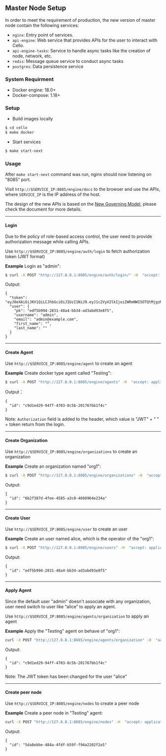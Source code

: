 ## Master Node Setup
In order to meet the requirement of production, the new version of master node contain the following services:
- `nginx`: Entry point of services.
- `api-engine`: Web service that provides APIs for the user to interact with Cello.
- `api-engine-tasks`: Service to handle async tasks like the creation of node, network, etc.
- `redis`: Message queue service to conduct async tasks
- `postgres`: Data persistence service

### System Requirment
- Docker engine: 18.0+
- Docker-compose: 1.18+

### Setup
- Build images locally
``` bash
$ cd cello
$ make docker
```
- Start services
``` bash
$ make start-next
```

### Usage
After `make start-next` command was run, nginx should now listening on "8085" port.

Visit `http://$SERVICE_IP:8085/engine/docs` to the browser and use the APIs, where `SERVICE_IP` is the IP address of the host.

The design of the new APIs is based on the [New Governing Model](https://docs.google.com/document/d/1Dw6cEKaul6FenORNkDcxvPDDKwpl0A5EmcJBlqAWJoU/edit#), please check the document for more details.

---
#### Login
Due to the policy of role-based access control, the user need to provide authorization message while calling APIs.

Use `http://$SERVICE_IP:8085/engine/auth/login` to fetch authorization token (JWT format)

**Example**
Login as "admin":
```bash
$ curl -X POST "http://127.0.0.1:8085/engine/auth/login/" -H  "accept: application/json"  -H  "Content-Type: application/json" -d "{  \"username\": \"admin\",  \"password\": \"pass\"}"
```
Output:
```
{
  "token": "eyJ0eXAiOiJKV1QiLCJhbGciOiJIUzI1NiJ9.eyJ1c2VyX2lkIjoiZWRmNWI5OTQtMjgzMS00OGE0LWJiMzQtYWQzYWJkOTNlOGY1IiwidXNlcm5hbWUiOiJsdWtlIiwiZXhwIjoxNTUzODUwMDY2LCJlbWFpbCI6Imx1a2VAZXhhbXBsZS5jb20ifQ.2NLbeQh_45vEIPysJKJBPuICwOqpHTjsGRBYBQnFMNE",
  "user": {
    "pk": "edf5b994-2831-48a4-bb34-ad3abd93e8f5",
    "username": "admin",
    "email": "admin@example.com",
    "first_name": "",
    "last_name": ""
  }
}
```
---
#### Create Agent
Use `http://$SERVICE_IP:8085/engine/agent` to create an agent

**Example**
Create docker type agent called "Testing":
```bash
$ curl -X POST "http://127.0.0.1:8085/engine/agents" -H  "accept: application/json" -H  "Authorization: JWT eyJ0eXAiOiJKV1QiLCJhbGciOiJIUzI1NiJ9.eyJ1c2VyX2lkIjoiZWRmNWI5OTQtMjgzMS00OGE0LWJiMzQtYWQzYWJkOTNlOGY1IiwidXNlcm5hbWUiOiJsdWtlIiwiZXhwIjoxNTUzODUwMDY2LCJlbWFpbCI6Imx1a2VAZXhhbXBsZS5jb20ifQ.2NLbeQh_45vEIPysJKJBPuICwOqpHTjsGRBYBQnFMNE" -H  "Content-Type: application/json" -d "{  \"name\": \"Testing\",  \"worker_api\": \"tcp://127.0.0.1:2375\",  \"capacity\": 4,  \"node_capacity\": 4,  \"log_level\": \"info\",  \"type\": \"docker\",  \"schedulable\": true  }"
```

Output：
```
{
  "id": "c9d1ed29-94ff-4703-8c5b-201767bb1f4c"
}
```
Note: `Authorization` field is added to the header, which value is "JWT" + " " + token return from the login.

---
#### Create Organization
Use `http://$SERVICE_IP:8085/engine/organizations` to create an organization

**Example**
Create an organization named "org1":
```bash
$ curl -X POST "http://127.0.0.1:8085/engine/organizations" -H  "accept: application/json" -H  "Authorization: JWT eyJ0eXAiOiJKV1QiLCJhbGciOiJIUzI1NiJ9.eyJ1c2VyX2lkIjoiZWRmNWI5OTQtMjgzMS00OGE0LWJiMzQtYWQzYWJkOTNlOGY1IiwidXNlcm5hbWUiOiJsdWtlIiwiZXhwIjoxNTUzODUwMDY2LCJlbWFpbCI6Imx1a2VAZXhhbXBsZS5jb20ifQ.2NLbeQh_45vEIPysJKJBPuICwOqpHTjsGRBYBQnFMNE" -H  "Content-Type: application/json" -d "{  \"name\": \"org1\"}"
```

Output:
```
{
  "id": "6b2f387d-4fee-4585-a3c0-4608964e234a"
}
```
---
#### Create User
Use `http://$SERVICE_IP:8085/engine/user` to create an user

**Example**
Create an user named alice, which is the operator of the "org1":
```bash
$ curl -X POST "http://127.0.0.1:8085/engine/users" -H  "accept: application/json" -H  "Authorization: JWT eyJ0eXAiOiJKV1QiLCJhbGciOiJIUzI1NiJ9.eyJ1c2VyX2lkIjoiZWRmNWI5OTQtMjgzMS00OGE0LWJiMzQtYWQzYWJkOTNlOGY1IiwidXNlcm5hbWUiOiJsdWtlIiwiZXhwIjoxNTUzODUwMDY2LCJlbWFpbCI6Imx1a2VAZXhhbXBsZS5jb20ifQ.2NLbeQh_45vEIPysJKJBPuICwOqpHTjsGRBYBQnFMNE" -H  "Content-Type: application/json" -d "{  \"username\": \"alice\",  \"role\": \"operator\",  \"organization\": \"6b2f387d-4fee-4585-a3c0-4608964e234a\",  \"password\": \"pass\",  \"email\": \"alice@example.com\"}"
```

Output:
```
{
  "id": "edf5b994-2831-48a4-bb34-ad3abd93e8f5"
}
```
---
#### Apply Agent
Since the default user "admin" doesn't associate with any organization, user need switch to user like “alice” to apply an agent.

Use `http://$SERVICE_IP:8085/engine/agents/organization` to apply an agent

**Example**
Apply the "Testing" agent on behave of "org1":
```bash
curl -X POST "http://127.0.0.1:8085/engine/agents/organization" -H  "accept: application/json" -H  "Authorization: JWT eyJ0eXAiOiJKV1QiLCJhbGciOiJIUzI1NiJ9.eyJ1c2VyX2lkIjoiZWRmNWI5OTQtMjgzMS00OGE0LWJiMzQtYWQzYWJkOTNlOGY1IiwidXNlcm5hbWUiOiJsdWtlIiwiZXhwIjoxNTUzODUwMDY2LCJlbWFpbCI6Imx1a2VAZXhhbXBsZS5jb20ifQ.2NLbeQh_45vEIPysJKJBPuICwOqpHTjsGRBYBQnFMNE" -H  "Content-Type: application/json" -d "{  \"type\": \"docker\",  \"capacity\": 3}"
```

Output:
```
{
  "id": "c9d1ed29-94ff-4703-8c5b-201767bb1f4c"
}
```
Note: The JWT token has been changed for the user "alice"

---
#### Create peer node
Use `http://$SERVICE_IP:8085/engine/nodes` to create a peer node

**Example**
Create a peer node in "Testing" agent:
```bash
curl -X POST "http://127.0.0.1:8085/engine/nodes" -H  "accept: application/json" -H  "Authorization: JWT eyJ0eXAiOiJKV1QiLCJhbGciOiJIUzI1NiJ9.eyJ1c2VyX2lkIjoiZWRmNWI5OTQtMjgzMS00OGE0LWJiMzQtYWQzYWJkOTNlOGY1IiwidXNlcm5hbWUiOiJsdWtlIiwiZXhwIjoxNTUzODUwMDY2LCJlbWFpbCI6Imx1a2VAZXhhbXBsZS5jb20ifQ.2NLbeQh_45vEIPysJKJBPuICwOqpHTjsGRBYBQnFMNE" -H  "Content-Type: application/json" -d "{  \"network_type\": \"fabric\",  \"network_version\": \"1.4\",  \"type\": \"peer\",  \"agent_type\": \"docker\",  \"agent\": \"c9d1ed29-94ff-4703-8c5b-201767bb1f4c\"}"
```

Output:
```
{
  "id": "5da8ebbe-484a-4fdf-b59f-f94a2202f2a5"
}
```
